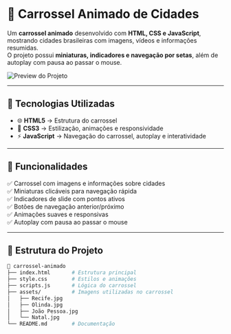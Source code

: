 # 🌆 Carrossel Animado de Cidades  

Um **carrossel animado** desenvolvido com **HTML, CSS e JavaScript**, mostrando cidades brasileiras com imagens, vídeos e informações resumidas.  
O projeto possui **miniaturas, indicadores e navegação por setas**, além de autoplay com pausa ao passar o mouse.  

![Preview do Projeto](./assets/animation.gif)  

---

## 🚀 Tecnologias Utilizadas  

- 🌐 **HTML5** → Estrutura do carrossel  
- 🎨 **CSS3** → Estilização, animações e responsividade  
- ⚡ **JavaScript** → Navegação do carrossel, autoplay e interatividade  

---

## 🎯 Funcionalidades  

✅ Carrossel com imagens e informações sobre cidades  
✅ Miniaturas clicáveis para navegação rápida  
✅ Indicadores de slide com pontos ativos  
✅ Botões de navegação anterior/próximo  
✅ Animações suaves e responsivas  
✅ Autoplay com pausa ao passar o mouse  

---

## 📂 Estrutura do Projeto  

```bash
📁 carrossel-animado
├── index.html       # Estrutura principal
├── style.css        # Estilos e animações
├── scripts.js       # Lógica do carrossel
├── assets/          # Imagens utilizadas no carrossel
│   ├── Recife.jpg
│   ├── Olinda.jpg
│   ├── João Pessoa.jpg
│   └── Natal.jpg
└── README.md        # Documentação
